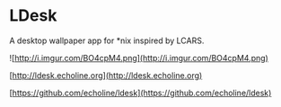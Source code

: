 LDesk
====

A desktop wallpaper app for \*nix inspired by LCARS.

![http://i.imgur.com/BO4cpM4.png](http://i.imgur.com/BO4cpM4.png)

[http://ldesk.echoline.org](http://ldesk.echoline.org)

[https://github.com/echoline/ldesk](https://github.com/echoline/ldesk)
